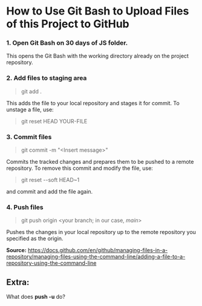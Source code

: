 # How to Use Git Bash to Upload Files of this Project to GitHub

### 1. Open Git Bash on 30 days of JS folder.

This opens the Git Bash with the working directory already on the project repository.

### 2. Add files to staging area
> git add .

This adds the file to your local repository and stages it for commit. To unstage a file, use: 
> git reset HEAD YOUR-FILE

### 3. Commit files
> git commit -m "\<Insert message\>"

Commits the tracked changes and prepares them to be pushed to a remote repository. To remove this commit and modify the file, use:

> git reset --soft HEAD~1

and commit and add the file again.

### 4. Push files
> git push origin \<your branch; in our case, *main*\>

Pushes the changes in your local repository up to the remote repository you specified as the origin.


**Source:** https://docs.github.com/en/github/managing-files-in-a-repository/managing-files-using-the-command-line/adding-a-file-to-a-repository-using-the-command-line

## Extra:
What does **push -u** do?
